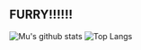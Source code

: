 ## FURRY!!!!!!

![Mu's github stats](https://github-readme-stats.vercel.app/api?username=Cerbur&hide=commits&show_icons=true&hide_border=true)
![Top Langs](https://github-readme-stats.vercel.app/api/top-langs/?username=Cerbur&layout=compact&hide_border=true)

<!--
**Cerbur/Cerbur** is a ✨ _special_ ✨ repository because its `README.md` (this file) appears on your GitHub profile.

Here are some ideas to get you started:

- 🔭 I’m currently working on ...
- 🌱 I’m currently learning ...
- 👯 I’m looking to collaborate on ...
- 🤔 I’m looking for help with ...
- 💬 Ask me about ...
- 📫 How to reach me: ...
- 😄 Pronouns: ...
- ⚡ Fun fact: ...
-->
